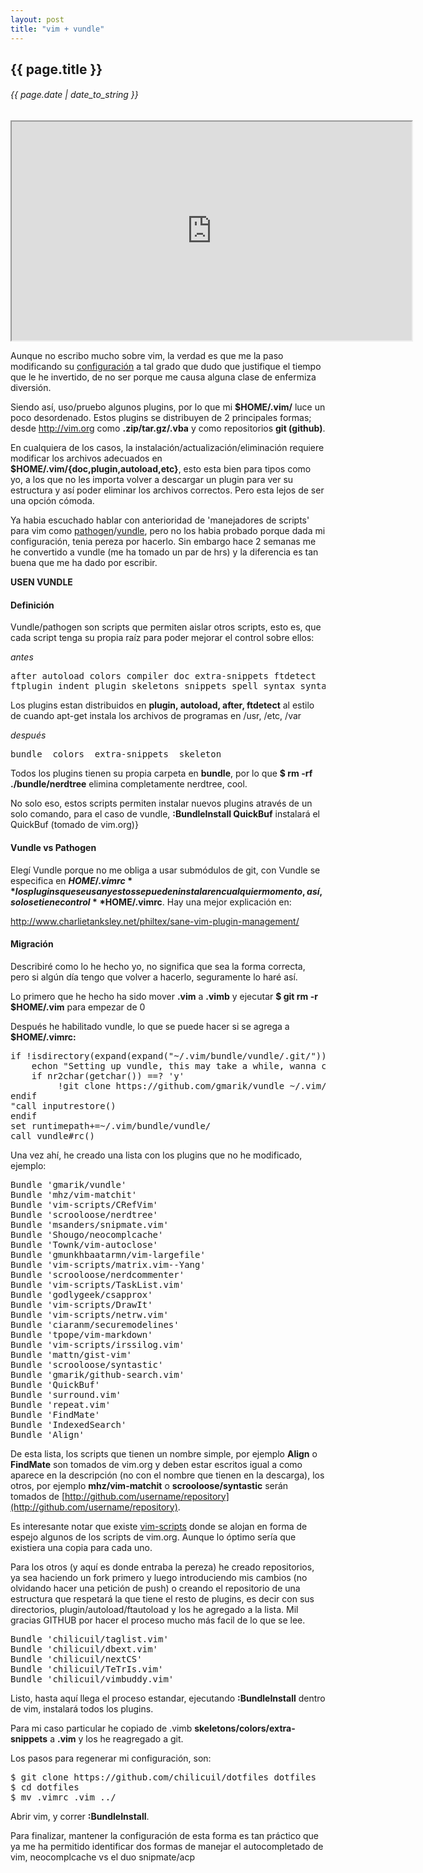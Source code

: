 ```yaml
---
layout: post
title: "vim + vundle"
---
```


## {{ page.title }}
###### {{ page.date | date_to_string }}

<!--**[![](/assets/img/58.png)](/assets/img/58.png)**-->
<iframe class="showterm" src="http://showterm.io/089d8dde66aeec9b1ac7e" width="640" height="350">&nbsp;</iframe> 

Aunque no escribo mucho sobre vim, la verdad es que me la paso modificando su [configuración](https://github.com/chilicuil/dotfiles/blob/master/.vimrc) a tal grado que dudo que justifique el tiempo que le he invertido, de no ser porque me causa alguna clase de enfermiza diversión.

Siendo así, uso/pruebo algunos plugins, por lo que mi **$HOME/.vim/** luce un poco desordenado. Estos plugins se distribuyen de 2 principales formas; desde <http://vim.org> como **.zip/tar.gz/.vba** y como repositorios **git (github)**.

En cualquiera de los casos, la instalación/actualización/eliminación requiere modificar los archivos adecuados en **$HOME/.vim/{doc,plugin,autoload,etc}**, esto esta bien para tipos como yo, a los que no les importa volver a descargar un plugin para ver su estructura y así poder eliminar los archivos correctos. Pero esta lejos de ser una opción cómoda.

Ya habia escuchado hablar con anterioridad de 'manejadores de scripts' para vim como [pathogen](https://github.com/tpope/vim-pathogen)/[vundle](https://github.com/gmarik/vundle), pero no los habia probado porque dada mi configuración, tenia pereza por hacerlo. Sin embargo hace 2 semanas me he convertido a vundle (me ha tomado un par de hrs) y la diferencia es tan buena que me ha dado por escribir.

**USEN VUNDLE**

#### Definición

Vundle/pathogen son scripts que permiten aislar otros scripts, esto es, que cada script tenga su propia raíz para poder mejorar el control sobre ellos:

_antes_

<pre>
after autoload colors compiler doc extra-snippets ftdetect
ftplugin indent plugin skeletons snippets spell syntax syntax_checker
</pre>

Los plugins estan distribuidos en **plugin, autoload, after, ftdetect** al estilo de cuando apt-get instala los archivos de programas en /usr, /etc, /var

_después_

<pre>
bundle  colors  extra-snippets  skeleton
</pre>

Todos los plugins tienen su propia carpeta en **bundle**, por lo que **$ rm -rf ./bundle/nerdtree** elimina completamente nerdtree, cool.

No solo eso, estos scripts permiten instalar nuevos plugins através de un solo comando, para el caso de vundle, **:BundleInstall QuickBuf** instalará el QuickBuf (tomado de vim.org)}

#### Vundle vs Pathogen

Elegí Vundle porque no me obliga a usar submódulos de git, con Vundle se especifica en **$HOME/.vimrc** los plugins que se usan y estos se pueden instalar en cualquier momento, así, solo se tiene control **$HOME/.vimrc**. Hay una mejor explicación en:

<http://www.charlietanksley.net/philtex/sane-vim-plugin-management/>

#### Migración

Describiré como lo he hecho yo, no significa que sea la forma correcta, pero si algún día tengo que volver a hacerlo, seguramente lo haré así.

Lo primero que he hecho ha sido mover **.vim** a **.vimb** y ejecutar **$ git rm -r $HOME/.vim** para empezar de 0 

Después he habilitado vundle, lo que se puede hacer si se agrega a **$HOME/.vimrc:**

<pre class="sh_sh">
if !isdirectory(expand(expand("~/.vim/bundle/vundle/.git/"))) "call inputsave()
    echon "Setting up vundle, this may take a while, wanna continue? (y/n): "
    if nr2char(getchar()) ==? 'y'
         !git clone https://github.com/gmarik/vundle ~/.vim/bundle/vundle
endif
"call inputrestore()
endif
set runtimepath+=~/.vim/bundle/vundle/
call vundle#rc()
</pre>

Una vez ahí, he creado una lista con los plugins que no he modificado, ejemplo:

<pre>
Bundle 'gmarik/vundle'
Bundle 'mhz/vim-matchit'
Bundle 'vim-scripts/CRefVim'
Bundle 'scrooloose/nerdtree'
Bundle 'msanders/snipmate.vim'
Bundle 'Shougo/neocomplcache'
Bundle 'Townk/vim-autoclose'
Bundle 'gmunkhbaatarmn/vim-largefile'
Bundle 'vim-scripts/matrix.vim--Yang'
Bundle 'scrooloose/nerdcommenter'
Bundle 'vim-scripts/TaskList.vim'
Bundle 'godlygeek/csapprox'
Bundle 'vim-scripts/DrawIt'
Bundle 'vim-scripts/netrw.vim'
Bundle 'ciaranm/securemodelines'
Bundle 'tpope/vim-markdown'
Bundle 'vim-scripts/irssilog.vim'
Bundle 'mattn/gist-vim'
Bundle 'scrooloose/syntastic'
Bundle 'gmarik/github-search.vim'
Bundle 'QuickBuf'
Bundle 'surround.vim'
Bundle 'repeat.vim'
Bundle 'FindMate'
Bundle 'IndexedSearch'
Bundle 'Align'
</pre>

De esta lista, los scripts que tienen un nombre simple, por ejemplo **Align** o **FindMate** son tomados de vim.org y deben estar escritos igual a como aparece en la descripción (no con el nombre que tienen en la descarga), los otros, por ejemplo **mhz/vim-matchit** o **scrooloose/syntastic** serán tomados de [http://github.com/username/repository](http://github.com/username/repository).

Es interesante notar que existe [vim-scripts](https://github.com/vim-scripts/) donde se alojan en forma de espejo algunos de los scripts de vim.org. Aunque lo óptimo sería que existiera una copia para cada uno.

Para los otros (y aquí es donde entraba la pereza) he creado repositorios, ya sea haciendo un fork primero y luego introduciendo mis cambios (no olvidando hacer una petición de push) o creando el repositorio de una estructura que respetará la que tiene el resto de plugins, es decir con sus directorios, plugin/autoload/ftautoload y los he agregado a la lista. Mil gracias GITHUB por hacer el proceso mucho más facil de lo que se lee.

<pre>
Bundle 'chilicuil/taglist.vim'
Bundle 'chilicuil/dbext.vim'
Bundle 'chilicuil/nextCS'
Bundle 'chilicuil/TeTrIs.vim'
Bundle 'chilicuil/vimbuddy.vim'
</pre>

Listo, hasta aquí llega el proceso estandar, ejecutando **:BundleInstall** dentro de vim, instalará todos los plugins.

Para mi caso particular he copiado de .vimb **skeletons/colors/extra-snippets** a **.vim** y los he reagregado a git.

Los pasos para regenerar mi configuración, son:

<pre class="sh_sh">
$ git clone https://github.com/chilicuil/dotfiles dotfiles
$ cd dotfiles
$ mv .vimrc .vim ../
</pre>

Abrir vim, y correr **:BundleInstall**.

Para finalizar, mantener la configuración de esta forma es tan práctico que ya me ha permitido identificar dos formas de manejar el autocompletado de vim, neocomplcache vs el duo snipmate/acp

